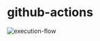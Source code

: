 # github-actions
![execution-flow](https://github.com/athakur7/github-actions-poc/actions/workflows/05-execution-flow.yml/badge.svg?event=push)
